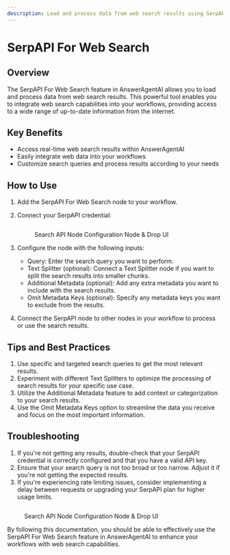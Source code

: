 ```yaml
---
description: Load and process data from web search results using SerpAPI
---
```


# SerpAPI For Web Search

## Overview

The SerpAPI For Web Search feature in AnswerAgentAI allows you to load and process data from web search results. This powerful tool enables you to integrate web search capabilities into your workflows, providing access to a wide range of up-to-date information from the internet.

## Key Benefits

-   Access real-time web search results within AnswerAgentAI
-   Easily integrate web data into your workflows
-   Customize search queries and process results according to your needs

## How to Use

1. Add the SerpAPI For Web Search node to your workflow.
2. Connect your SerpAPI credential:
    <!-- TODO: Screenshot of connecting SerpAPI credential -->
    <figure><img src="/.gitbook/assets/screenshots/serpapi.png" alt="" /><figcaption><p> Search API Node Configuration Node  &#x26; Drop UI</p></figcaption></figure>

3. Configure the node with the following inputs:

    - Query: Enter the search query you want to perform.
    - Text Splitter (optional): Connect a Text Splitter node if you want to split the search results into smaller chunks.
    - Additional Metadata (optional): Add any extra metadata you want to include with the search results.
    - Omit Metadata Keys (optional): Specify any metadata keys you want to exclude from the results.

4. Connect the SerpAPI node to other nodes in your workflow to process or use the search results.

## Tips and Best Practices

1. Use specific and targeted search queries to get the most relevant results.
2. Experiment with different Text Splitters to optimize the processing of search results for your specific use case.
3. Utilize the Additional Metadata feature to add context or categorization to your search results.
4. Use the Omit Metadata Keys option to streamline the data you receive and focus on the most important information.

## Troubleshooting

1. If you're not getting any results, double-check that your SerpAPI credential is correctly configured and that you have a valid API key.
2. Ensure that your search query is not too broad or too narrow. Adjust it if you're not getting the expected results.
3. If you're experiencing rate limiting issues, consider implementing a delay between requests or upgrading your SerpAPI plan for higher usage limits.

<!-- TODO: Screenshot of a complete workflow using SerpAPI For Web Search -->
<figure><img src="/.gitbook/assets/screenshots/serpapiinaworkflow.png" alt="" /><figcaption><p> Search API Node Configuration Node  &#x26; Drop UI</p></figcaption></figure>

By following this documentation, you should be able to effectively use the SerpAPI For Web Search feature in AnswerAgentAI to enhance your workflows with web search capabilities.
